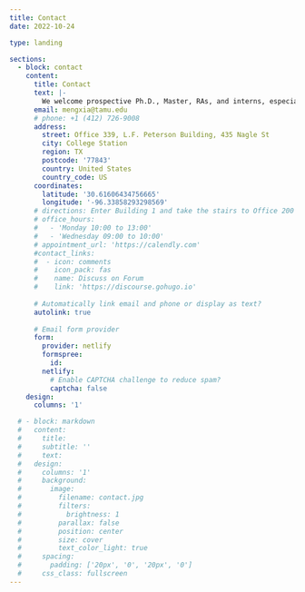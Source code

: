 ```yaml
---
title: Contact
date: 2022-10-24

type: landing

sections:
  - block: contact
    content:
      title: Contact
      text: |-
        We welcome prospective Ph.D., Master, RAs, and interns, especially who are self-motivated and interested in the intersection or a subset of Human-Computer Interaction, Data Visualization, and Education Technology.
      email: mengxia@tamu.edu
      # phone: +1 (412) 726-9008
      address:
        street: Office 339, L.F. Peterson Building, 435 Nagle St
        city: College Station
        region: TX
        postcode: '77843'
        country: United States
        country_code: US
      coordinates:
        latitude: '30.61606434756665'
        longitude: '-96.33858293298569'
      # directions: Enter Building 1 and take the stairs to Office 200 on Floor 2
      # office_hours:
      #   - 'Monday 10:00 to 13:00'
      #   - 'Wednesday 09:00 to 10:00'
      # appointment_url: 'https://calendly.com'
      #contact_links:
      #  - icon: comments
      #    icon_pack: fas
      #    name: Discuss on Forum
      #    link: 'https://discourse.gohugo.io'
    
      # Automatically link email and phone or display as text?
      autolink: true
    
      # Email form provider
      form:
        provider: netlify
        formspree:
          id:
        netlify:
          # Enable CAPTCHA challenge to reduce spam?
          captcha: false
    design:
      columns: '1'

  # - block: markdown
  #   content:
  #     title:
  #     subtitle: ''
  #     text:
  #   design:
  #     columns: '1'
  #     background:
  #       image: 
  #         filename: contact.jpg
  #         filters:
  #           brightness: 1
  #         parallax: false
  #         position: center
  #         size: cover
  #         text_color_light: true
  #     spacing:
  #       padding: ['20px', '0', '20px', '0']
  #     css_class: fullscreen
---
```

